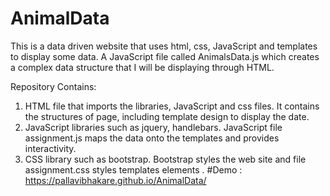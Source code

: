 # AnimalData
 This is a data driven website that uses html, css, JavaScript and templates to display some data. A JavaScript file called AnimalsData.js which creates a complex data structure that I will be displaying through HTML.
 
 Repository Contains:
 1. HTML file that imports the libraries, JavaScript and css files. It contains the structures of page, including template design to display the date. 
 2. JavaScript libraries such as jquery, handlebars. JavaScript file assignment.js maps the data onto the templates and provides interactivity.
 3. CSS library such as bootstrap. Bootstrap styles the web site and file assignment.css styles templates elements .
 #Demo : https://pallavibhakare.github.io/AnimalData/
